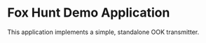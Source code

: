 Fox Hunt Demo Application
=========================

This application implements a simple, standalone OOK transmitter.



